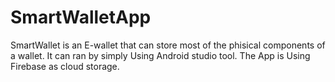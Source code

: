 # SmartWalletApp
SmartWallet is an E-wallet that can store most of the phisical components of a wallet.
It can ran by simply Using Android studio tool.
The App is Using Firebase as cloud storage.

